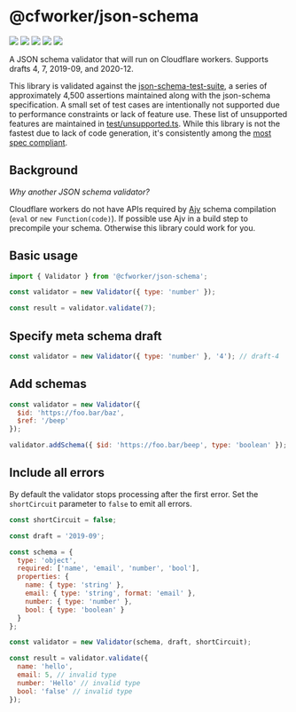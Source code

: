 # @cfworker/json-schema

![](https://badgen.net/bundlephobia/minzip/@cfworker/json-schema)
![](https://badgen.net/bundlephobia/min/@cfworker/json-schema)
![](https://badgen.net/bundlephobia/dependency-count/@cfworker/json-schema)
![](https://badgen.net/bundlephobia/tree-shaking/@cfworker/json-schema)
![](https://badgen.net/npm/types/@cfworker/json-schema?icon=typescript)

A JSON schema validator that will run on Cloudflare workers. Supports drafts 4, 7, 2019-09, and 2020-12.

This library is validated against the [json-schema-test-suite](https://github.com/json-schema-org/JSON-Schema-Test-Suite), a series of approximately 4,500 assertions maintained along with the json-schema specification. A small set of test cases are intentionally not supported due to performance constraints or lack of feature use. These list of unsupported features are maintained in [test/unsupported.ts](./test/unsupported.ts). While this library is not the fastest due to lack of code generation, it's consistently among the [most spec compliant](https://json-schema.org/implementations.html#benchmarks).

## Background

_Why another JSON schema validator?_

Cloudflare workers do not have APIs required by [Ajv](https://ajv.js.org/) schema compilation (`eval` or `new Function(code)`).
If possible use Ajv in a build step to precompile your schema. Otherwise this library could work for you.

## Basic usage

```js
import { Validator } from '@cfworker/json-schema';

const validator = new Validator({ type: 'number' });

const result = validator.validate(7);
```

## Specify meta schema draft

```js
const validator = new Validator({ type: 'number' }, '4'); // draft-4
```

## Add schemas

```js
const validator = new Validator({
  $id: 'https://foo.bar/baz',
  $ref: '/beep'
});

validator.addSchema({ $id: 'https://foo.bar/beep', type: 'boolean' });
```

## Include all errors

By default the validator stops processing after the first error. Set the `shortCircuit` parameter to `false` to emit all errors.

```js
const shortCircuit = false;

const draft = '2019-09';

const schema = {
  type: 'object',
  required: ['name', 'email', 'number', 'bool'],
  properties: {
    name: { type: 'string' },
    email: { type: 'string', format: 'email' },
    number: { type: 'number' },
    bool: { type: 'boolean' }
  }
};

const validator = new Validator(schema, draft, shortCircuit);

const result = validator.validate({
  name: 'hello',
  email: 5, // invalid type
  number: 'Hello' // invalid type
  bool: 'false' // invalid type
});
```
